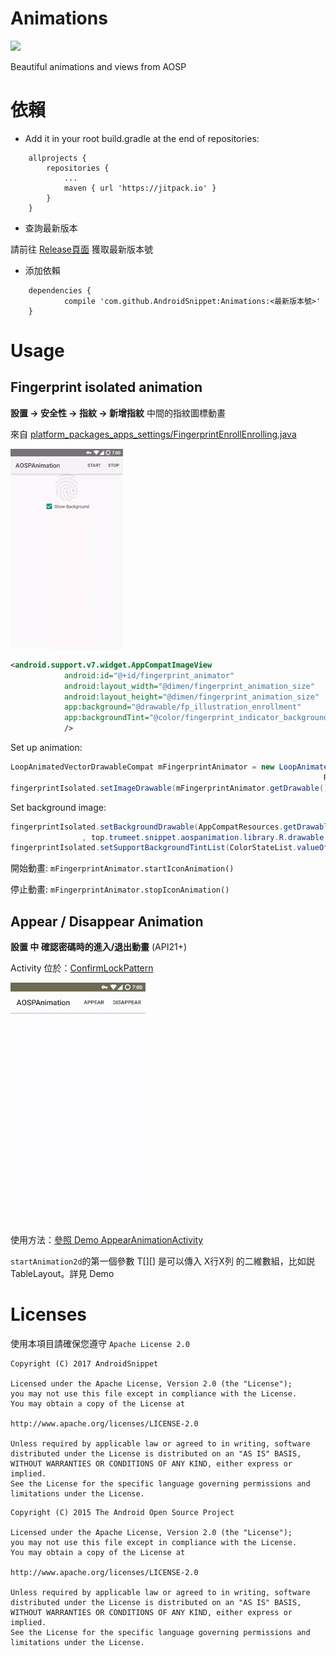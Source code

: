 # Animations

[![](https://jitpack.io/v/AndroidSnippet/Animations.svg)](https://jitpack.io/#AndroidSnippet/Animations)

Beautiful animations and views from AOSP

# 依賴

* Add it in your root build.gradle at the end of repositories:
```
	allprojects {
		repositories {
			...
			maven { url 'https://jitpack.io' }
		}
	}
```

* 查詢最新版本

請前往 [Release頁面](https://github.com/AndroidSnippet/Animations/releases) 獲取最新版本號

* 添加依賴

```
    dependencies {
	        compile 'com.github.AndroidSnippet:Animations:<最新版本號>'
	}
```

# Usage


## Fingerprint isolated animation

 **設置 -> 安全性 -> 指紋 -> 新增指紋** 中間的指紋圖標動畫

 來自 [platform_packages_apps_settings/FingerprintEnrollEnrolling.java](https://github.com/android/platform_packages_apps_settings/blob/master/src/com/android/settings/fingerprint/FingerprintEnrollEnrolling.java)

 ![FingerprintIsloated](https://raw.githubusercontent.com/AndroidSnippet/Animations/master/art/FingerprintIsolated.gif)

 ```xml
 <android.support.v7.widget.AppCompatImageView
             android:id="@+id/fingerprint_animator"
             android:layout_width="@dimen/fingerprint_animation_size"
             android:layout_height="@dimen/fingerprint_animation_size"
             app:background="@drawable/fp_illustration_enrollment"
             app:backgroundTint="@color/fingerprint_indicator_background_resting"
             />
 ```

 Set up animation:

 ```java
 LoopAnimatedVectorDrawableCompat mFingerprintAnimator = new LoopAnimatedVectorDrawableCompat(AnimatedVectorDrawableCompat.create(this,
                                                                       R.drawable.enrollment_fingerprint_isolated_animation));
 fingerprintIsolated.setImageDrawable(mFingerprintAnimator.getDrawable());
 ```

 Set background image:

 ```java
 fingerprintIsolated.setBackgroundDrawable(AppCompatResources.getDrawable(MainActivity.this
                 , top.trumeet.snippet.aospanimation.library.R.drawable.fp_illustration_enrollment));
 fingerprintIsolated.setSupportBackgroundTintList(ColorStateList.valueOf(getResources().getColor(top.trumeet.snippet.aospanimation.library.R.color.fingerprint_indicator_background_resting)));
 ```

 開始動畫: `mFingerprintAnimator.startIconAnimation()`

 停止動畫: `mFingerprintAnimator.stopIconAnimation()`

## Appear / Disappear Animation

  **設置 中 確認密碼時的進入/退出動畫** (API21+)

  Activity 位於：[ConfirmLockPattern](https://android.googlesource.com/platform/packages/apps/Settings/+/master/src/com/android/settings/ConfirmLockPattern.java)

  ![AppearAnimation](https://raw.githubusercontent.com/AndroidSnippet/Animations/master/art/AppearAnimation.gif)

  使用方法：[參照 Demo AppearAnimationActivity](https://github.com/AndroidSnippet/Animations/tree/master/app/src/main/java/top/trumeet/snippet/aospanimation/AppearAnimationActivity.java)

  `startAnimation2d`的第一個參數 T[][] 是可以傳入 X行X列 的二維數組，比如説 TableLayout。詳見 Demo

# Licenses
使用本項目請確保您遵守 `Apache License 2.0`
```
Copyright (C) 2017 AndroidSnippet

Licensed under the Apache License, Version 2.0 (the "License");
you may not use this file except in compliance with the License.
You may obtain a copy of the License at

http://www.apache.org/licenses/LICENSE-2.0

Unless required by applicable law or agreed to in writing, software
distributed under the License is distributed on an "AS IS" BASIS,
WITHOUT WARRANTIES OR CONDITIONS OF ANY KIND, either express or implied.
See the License for the specific language governing permissions and
limitations under the License.
```
```
Copyright (C) 2015 The Android Open Source Project

Licensed under the Apache License, Version 2.0 (the "License");
you may not use this file except in compliance with the License.
You may obtain a copy of the License at

http://www.apache.org/licenses/LICENSE-2.0

Unless required by applicable law or agreed to in writing, software
distributed under the License is distributed on an "AS IS" BASIS,
WITHOUT WARRANTIES OR CONDITIONS OF ANY KIND, either express or implied.
See the License for the specific language governing permissions and
limitations under the License.
```